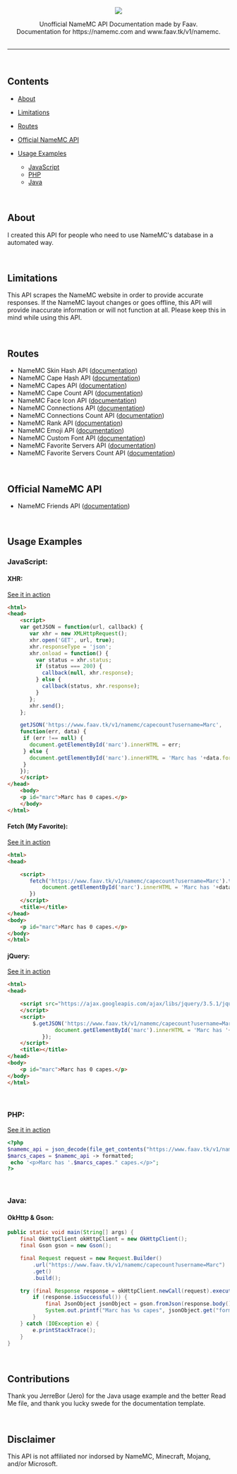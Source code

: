 <link rel="stylesheet" type="text/css" media="all" href="animation.css" />

<p align=center>
<img src="https://docs.faav.tk/logo.svg">
</p>

<p align=center>
Unofficial NameMC API Documentation made by Faav.<br>
Documentation for https://namemc.com and www.faav.tk/v1/namemc.<br><br>
</p>

---
<br>

## Contents
- [About](#about)

- [Limitations](#limitations)

- [Routes](#routes)

- [Official NameMC API](<#official-namemc-api>)

- [Usage Examples](<#usage-examples>)
	- [JavaScript](#javascript)
	- [PHP](#php)
	- [Java](#java)
<br>

## About
I created this API for people who need to use NameMC's database in a automated way.

<br>

## Limitations
This API scrapes the NameMC website in order to provide accurate responses. If the NameMC layout changes or goes offline, this API will provide inaccurate information or will not function at all. Please keep this in mind while using this API. 

<br>

## Routes
- NameMC Skin Hash API ([documentation](./docs/skinhash.md))
- NameMC Cape Hash API ([documentation](./docs/capehash.md))
- NameMC Capes API ([documentation](./docs/capes.md))
- NameMC Cape Count API ([documentation](./docs/capecount.md))
- NameMC Face Icon API ([documentation](./docs/face.md))
- NameMC Connections API ([documentation](./docs/accounts.md))
- NameMC Connections Count API ([documentation](./docs/accountscount.md))
- NameMC Rank API ([documentation](./docs/rank.md))
- NameMC Emoji API ([documentation](./docs/emoji.md))
- NameMC Custom Font API ([documentation](./docs/font.md))
- NameMC Favorite Servers API ([documentation](./docs/favservers.md))
- NameMC Favorite Servers Count API ([documentation](./docs/favservers_count.md))

<br>

## Official NameMC API
- NameMC Friends API ([documentation](./docs/friends.md))

<br>

## Usage Examples

### JavaScript:

#### XHR:

[See it in action](https://www.faav.tk/usage/xhr)
```html
<html>
<head>
	<script>
	var getJSON = function(url, callback) {
	   var xhr = new XMLHttpRequest();
	   xhr.open('GET', url, true);
	   xhr.responseType = 'json';
	   xhr.onload = function() {
	     var status = xhr.status;
	     if (status === 200) {
	       callback(null, xhr.response);
	     } else {
	       callback(status, xhr.response);
	     }
	   };
	   xhr.send();
	};

	getJSON('https://www.faav.tk/v1/namemc/capecount?username=Marc',
	function(err, data) {
	 if (err !== null) {
	   document.getElementById('marc').innerHTML = err;
	 } else {
	   document.getElementById('marc').innerHTML = 'Marc has '+data.formatted+' capes.';
	 }
	});
	</script>
</head>
	<body>
	<p id="marc">Marc has 0 capes.</p>
	</body>
</html>
```

#### Fetch (My Favorite):

[See it in action](https://www.faav.tk/usage/fetch)
```html
<html>
<head>

	<script>
	   fetch('https://www.faav.tk/v1/namemc/capecount?username=Marc').then(res => res.json()).then((data) => { 
	       document.getElementById('marc').innerHTML = 'Marc has '+data.formatted+' capes.';
	   })
	</script>
	<title></title>
</head>
<body>
	<p id="marc">Marc has 0 capes.</p>
</body>
</html>
```

#### jQuery:

[See it in action](https://www.faav.tk/usage/jquery)
```html
<html>
<head>

	<script src="https://ajax.googleapis.com/ajax/libs/jquery/3.5.1/jquery.min.js">
	</script>
	<script>
	    $.getJSON('https://www.faav.tk/v1/namemc/capecount?username=Marc', function(data) {
	           document.getElementById('marc').innerHTML = 'Marc has '+data.formatted+' capes.';
	       });
	</script>
	<title></title>
</head>
<body>
	<p id="marc">Marc has 0 capes.</p>
</body>
</html>
```

<br>

### PHP:

[See it in action](https://www.faav.tk/usage/php)
```php 
<?php 
$namemc_api = json_decode(file_get_contents("https://www.faav.tk/v1/namemc/capecount?username=Marc"), false);
$marcs_capes = $namemc_api -> formatted;
 echo '<p>Marc has '.$marcs_capes." capes.</p>";
?>
```
<br>

### Java:

#### OkHttp & Gson:
```java
public static void main(String[] args) {
	final OkHttpClient okHttpClient = new OkHttpClient();
	final Gson gson = new Gson();

	final Request request = new Request.Builder()
		.url("https://www.faav.tk/v1/namemc/capecount?username=Marc")
		.get()
		.build();

	try (final Response response = okHttpClient.newCall(request).execute()) {
		if (response.isSuccessful()) {
			final JsonObject jsonObject = gson.fromJson(response.body().charStream(), JsonObject.class);
			System.out.printf("Marc has %s capes", jsonObject.get("formatted").getAsString());
		}
	} catch (IOException e) {
		e.printStackTrace();
	}
}
```
<br>

## Contributions
Thank you JerreBor (Jero) for the Java usage example and the better Read Me file, and thank you lucky swede for the documentation template.

<br>

## Disclaimer
This API is not affiliated nor indorsed by NameMC, Minecraft, Mojang, and/or Microsoft.

